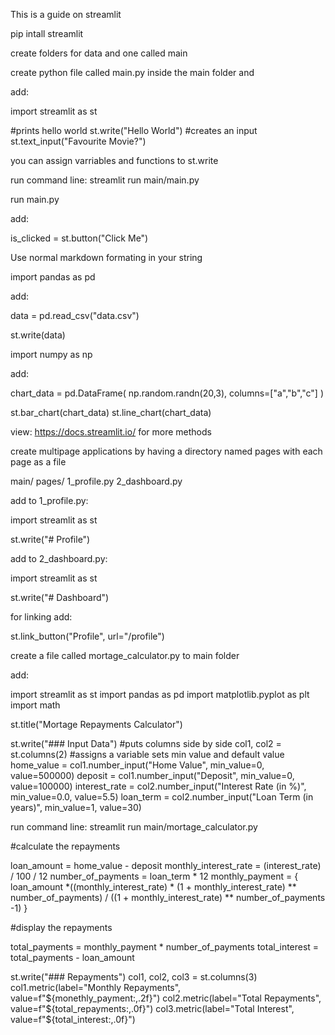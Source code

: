This is a guide on streamlit

pip intall streamlit 

create folders for data and one called main

create python file called main.py inside the main folder and 

add: 

import streamlit as st

#prints hello world
st.write("Hello World")
#creates an input
st.text_input("Favourite Movie?")

you can assign varriables and functions to st.write

run command line: streamlit run main/main.py

run main.py

add:

is_clicked = st.button("Click Me")

Use normal markdown formating in your string

import pandas as pd

add:

data = pd.read_csv("data.csv")

st.write(data)

import numpy as np

add:

chart_data = pd.DataFrame(
    np.random.randn(20,3),
    columns=["a","b","c"]
)

st.bar_chart(chart_data)
st.line_chart(chart_data)

view: https://docs.streamlit.io/ for more methods

create multipage applications by having a directory named pages with each page as a file

main/
    pages/
        1_profile.py
        2_dashboard.py

add to 1_profile.py:

import streamlit as st

st.write("# Profile")

add to 2_dashboard.py:

import streamlit as st

st.write("# Dashboard")



for linking add:

st.link_button("Profile", url="/profile")

create a file called mortage_calculator.py to main folder

add:

import streamlit as st
import pandas as pd
import matplotlib.pyplot as plt
import math

st.title("Mortage Repayments Calculator")

st.write("### Input Data")
#puts columns side by side
col1, col2 = st.columns(2)
#assigns a variable sets min value and default value
home_value = col1.number_input("Home Value", min_value=0, value=500000)
deposit = col1.number_input("Deposit", min_value=0, value=100000)
interest_rate = col2.number_input("Interest Rate (in %)", min_value=0.0, value=5.5)
loan_term = col2.number_input("Loan Term (in years)", min_value=1, value=30)


run command line: streamlit run main/mortage_calculator.py

#calculate the repayments

loan_amount = home_value - deposit
monthly_interest_rate = (interest_rate) / 100 / 12
number_of_payments = loan_term * 12
monthly_payment = {
    loan_amount
    *((monthly_interest_rate) * (1 + monthly_interest_rate) ** number_of_payments)
    / ((1 + monthly_interest_rate) ** number_of_payments -1)
}

#display the repayments

total_payments = monthly_payment * number_of_payments
total_interest = total_payments - loan_amount

st.write("### Repayments")
col1, col2, col3 = st.columns(3)
col1.metric(label="Monthly Repayments", value=f"${monethly_payment:,.2f}")
col2.metric(label="Total Repayments", value=f"${total_repayments:,.0f}")
col3.metric(label="Total Interest", value=f"${total_interest:,.0f}")
